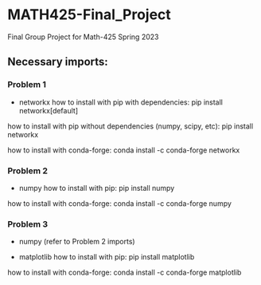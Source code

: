# MATH425-Final_Project
Final Group Project for Math-425 Spring 2023

## Necessary imports:

### Problem 1
- networkx
how to install with pip with dependencies:
  pip install networkx[default]

how to install with pip without dependencies (numpy, scipy, etc):
  pip install networkx
 
how to install with conda-forge:
  conda install -c conda-forge networkx
  
### Problem 2
- numpy
how to install with pip:
  pip install numpy
  
how to install with conda-forge:
  conda install -c conda-forge numpy
  
### Problem 3
- numpy (refer to Problem 2 imports)

- matplotlib
how to install with pip:
  pip install matplotlib

how to install with conda-forge:
  conda install -c conda-forge matplotlib
